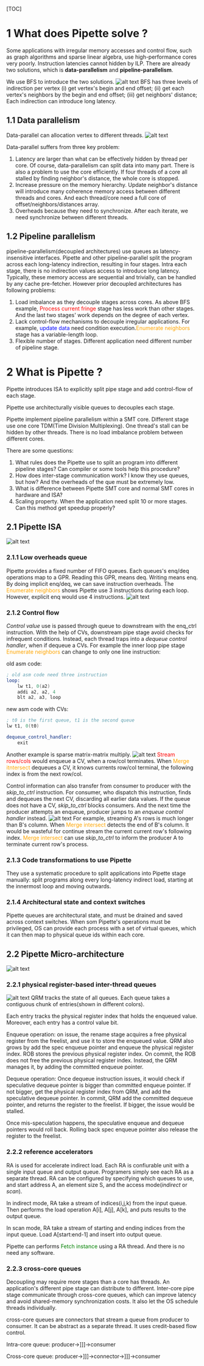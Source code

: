 [TOC]

# 1 What does Pipette solve ?

Some applications with irregular memory accesses and control flow, such as graph algorithms and sparse linear algebra, use high-performance cores very poorly.  Instruction latencies cannot hidden by ILP. There are already two solutions, which is **data-parallelism** and **pipeline-parallelism**.

We use BFS to introduce the two solutions.
![alt text](image.png)
BFS has three levels of indirection per vertex (i) get vertex's begin and end offset; (ii) get each vertex's neighbors by the begin and end offset; (iii) get neighbors' distance; Each indirection can introduce long latency.

## 1.1 Data parallelism

Data-parallel can allocation vertex to different threads.
![alt text](image-1.png)

Data-parallel suffers from three key problem:

1. Latency are larger than what can be effectively hidden by thread per core. Of course, data-parallelism can split data into many part. There is also a problem to use the core efficiently. If four threads of a core all stalled by finding neighbor's distance, the whole core is stopped.
2. Increase pressure on the memory hierarchy. Update neighbor's distance will introduce many coherence memory access between different threads and cores. And each thread/core need a full core of offset/neighbors/distances array.
3. Overheads because they need to synchronize. After each iterate, we need synchronize between different threads.

## 1.2 Pipeline parallelism

pipeline-parallelism(decoupled architectures) use queues as latency-insensitive interfaces. Pipette and other pipeline-parallel split the program across each long-latency indirection, resulting in four stages. Intra each stage, there is no indirection values access to introduce long latency. Typically, these memory access are sequential and trivially, can be handled by any cache pre-fetcher. However prior decoupled architectures has following problems:

1. Load imbalance as they decouple stages across cores. As above BFS example, <font color=red>Process current fringe</font> stage has less work than other stages. And the last two stages' work depends on the degree of each vertex.
2. Lack control-flow mechanisms to decouple irregular applications. For example, <font color=blue>update data</font> need condition execution.<font color=orange>Enumerate neighbors</font> stage has a variable-length loop.
3. Flexible number of stages. Different application need different number of pipeline stage.

# 2 What is Pipette ?

Pipette introduces ISA to explicitly split pipe stage and add control-flow of each stage. 

Pipette use architecturally visible queues to decouples each stage.

Pipette implement pipeline parallelism within a SMT core. Different stage use one core TDM(Time Division Multiplexing). One thread's stall can be hidden by other threads. There is no load imbalance problem between different cores.

There are some questions:

1. What rules does the Pipette use to split an program into different pipeline stages? Can compiler or some tools help this procedure?
2. How does inter-stage communication work? I know they use queues, but how? And the overheads of the que must be extremely low.
3. What is difference between Pipette SMT core and normal SMT cores in hardware and ISA?
4. Scaling property. When the application need split 10 or more stages. Can this method get speedup properly?

## 2.1 Pipette ISA

![alt text](image-2.png)

### 2.1.1 Low overheads queue

Pipette provides a fixed number of FIFO queues. Each queues's enq/deq operations map to a GPR. Reading this GPR, means deq. Writing means enq. By doing implicit enq/deq, we can save instruction overheads. The <font color=orange>Enumerate neighbors</font> shows Pipette use 3 instructions during each loop. However, explicit enq would use 4 instructions.
![alt text](image-3.png)

### 2.1.2 Control flow

*Control value* use is passed through queue to downstream with the enq_ctrl instruction. With the help of CVs, downstream pipe stage avoid checks for infrequent conditions. Instead, each thread traps into a *dequeue control handler*, when if dequeue a CVs. 
For example the inner loop pipe stage <font color=orange>Enumerate neighbors</font> can change to only one line instruction:

old asm code:
```asm
; old asm code need three instruction
loop:
    lw t1, 0(a2)
    addi a2, a2, 4
    blt a2, a3, loop
```

new asm code with CVs:
```asm
; t0 is the first queue, t1 is the second queue
lw t1, 0(t0)
```
```asm
dequeue_control_handler:
    exit
```

Another example is sparse matrix-matrix multiply.
![alt text](image-4.png)
<font color=red>Stream rows/cols</font> would enqueue a CV, when a row/col terminates. When <font color=orange>Merge itntersect</font> dequeues a CV, it knows currents row/col terminal, the following index is from the next row/col.

Control information can also transfer from consumer to producer with the *skip_to_ctrl* instruction. For consumer, who dispatch this instruction, finds and dequeues the next CV, discarding all earlier data values. If the queue does not have a CV, *skip_to_ctrl* blocks consumers. And the next time the producer attempts an enqueue, producer jumps to an *enqueue control handler* instead.
![alt text](image-5.png)
For example, streaming A's rows is much longer than B's column. When <font color=orange>Merge intersect</font> detects the end of B's column. It would be wasteful for continue stream the current current row's following index. <font color=orange>Merge intersect</font> can use *skip_to_ctrl* to inform the producer A to terminate current row's process.

### 2.1.3 Code transformations to use Pipette

They use a systematic procedure to split applications into Pipette stage manually: split programs along every long-latency indirect load, starting at the innermost loop and moving outwards.

### 2.1.4 Architectural state and context switches

Pipette queues are architectural state, and must be drained and saved across context switches.
When som Pipette's operations must be privileged, OS can provide each process with a set of virtual queues, which it can then map to physical queue ids within each core.

## 2.2 Pipette Micro-architecture

![alt text](image-6.png)

### 2.2.1 physical register-based inter-thread queues
![alt text](image-7.png)
QRM tracks the state of all queues. Each queue takes a contiguous chunk of entries(shown in different colors).

Each entry tracks the physical register index that holds the enqueued value. Moreover, each entry has a control value bit.

Enqueue operation: on issue, the rename stage acquires a free physical register from the freelist, and use it to store the enqueued value. QRM also grows by add the spec enqueue pointer and enqueue the physical register index. ROB stores the previous physical register index. On commit, the ROB does not free the previous physical register index. Instead, the QRM manages it, by adding the committed enqueue pointer.

Dequeue operation: Once dequeue instruction issues, it would check if speculative dequeue pointer is bigger than committed enqueue pointer. If not bigger, get the physical register index from QRM, and add the speculative dequeue pointer. In commit, QRM add the committed dequeue pointer, and returns the register to the freelist. If bigger, the issue would be stalled.

Once mis-speculation happens, the speculative enqueue and dequeue pointers would roll back. Rolling back spec enqueue pointer also release the register to the freelist.

### 2.2.2 reference accelerators

RA is used for accelerate indirect load. Each RA is confiurable unit with a single input queue and output queue. Programers simply see each RA as a separate thread. RA can be configured by specifying which queues to use, and start address A, an element size S, and the access mode(*indirect* or *scan*).

In indirect mode, RA take a stream of indices(i,j,k) from the input queue. Then performs the load operation A[i], A[j], A[k], and puts results to the output queue.

In scan mode, RA take a stream of starting and ending indices from the input queue. Load A[start:end-1] and insert into output queue.

Pipette can performs <font color=green>Fetch instance</font> using a RA thread. And there is no need any software.

### 2.2.3 cross-core queues

Decoupling may require more stages than a core has threads. An application's different pipe stage can distribute to different. Inter-core pipe stage communicate through cross-core queues, which can improve latency and avoid shared-memory synchronization costs. It also let the OS schedule threads individually.

cross-core queues are connectors that stream a queue from producer to consumer. It can be abstract as a separate thread. It uses credit-based flow control.

Intra-core queue: producer->]]]->consumer

Cross-core queue: producer->]]]->connector->]]]->consumer
